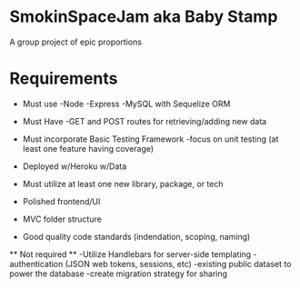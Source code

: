 # SmokinSpaceJam    aka    **Baby Stamp**
A group project of epic proportions

# Requirements
  * Must use
    -Node
    -Express 
    -MySQL with Sequelize ORM
  * Must Have
    -GET and POST routes for retrieving/adding new data
  * Must incorporate Basic Testing Framework
    -focus on unit testing (at least one feature having coverage)
  * Deployed w/Heroku w/Data

  * Must utilize at least one new library, package, or tech 

  * Polished frontend/UI

  * MVC folder structure

  * Good quality code standards (indendation, scoping, naming)

  ** Not required **
    -Utilize Handlebars for server-side templating
    -authentication (JSON web tokens, sessions, etc)
    -existing public dataset to power the database
    -create migration strategy for sharing
